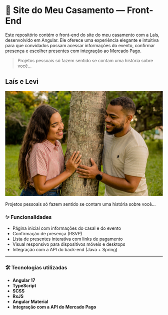 
# 💍 Site do Meu Casamento — Front-End

Este repositório contém o front-end do site do meu casamento com a Laís, desenvolvido em Angular. Ele oferece uma experiência elegante e intuitiva para que convidados possam acessar informações do evento, confirmar presença e escolher presentes com integração ao Mercado Pago.

> Projetos pessoais só fazem sentido se contam uma história sobre você...
## Laís e Levi
<img src="src/assets/IMG_0086.jpg" alt="Texto alternativo" width="800">

Projetos pessoais só fazem sentido se contam uma história sobre você...

### ✨ Funcionalidades

- Página inicial com informações do casal e do evento
- Confirmação de presença (RSVP)
- Lista de presentes interativa com links de pagamento
- Visual responsivo para dispositivos móveis e desktops
- Integração com a API do back-end (Java + Spring)

---

### 🛠 Tecnologias utilizadas

- **Angular 17**
- **TypeScript**
- **SCSS**
- **RxJS**
- **Angular Material**
- **Integração com a API do Mercado Pago**
